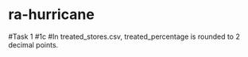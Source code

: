 # ra-hurricane

#Task 1 
#1c
#In treated_stores.csv, treated_percentage is rounded to 2 decimal points.

